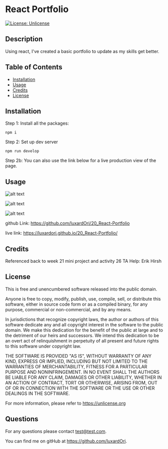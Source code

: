 # React Portfolio

[![License: Unlicense](https://img.shields.io/badge/license-Unlicense-blue.svg)](http://unlicense.org/)

## Description

Using react, I've created a basic portfolio to update as my skills get better.

## Table of Contents

- [Installation](#installation)
- [Usage](#usage)
- [Credits](#credits)
- [License](#license)

## Installation

Step 1: Install all the packages:

```
npm i
```

Step 2: Set up dev server

```
npm run develop
```

Step 2b: You can also use the link below for a live production view of the page.

## Usage

![alt text](assets/images/homePage.jpg)

![alt text](assets/images/login.jpg)

![alt text](assets/images/signUp.jpg)

github Link: https://github.com/luxardOri/20_React-Portfolio

live link: https://luxardori.github.io/20_React-Portfolio/

## Credits

Referenced back to week 21 mini project and activity 26
TA Help: Erik Hirsh

## License

This is free and unencumbered software released into the public domain.

Anyone is free to copy, modify, publish, use, compile, sell, or
distribute this software, either in source code form or as a compiled
binary, for any purpose, commercial or non-commercial, and by any
means.

In jurisdictions that recognize copyright laws, the author or authors
of this software dedicate any and all copyright interest in the
software to the public domain. We make this dedication for the benefit
of the public at large and to the detriment of our heirs and
successors. We intend this dedication to be an overt act of
relinquishment in perpetuity of all present and future rights to this
software under copyright law.

THE SOFTWARE IS PROVIDED "AS IS", WITHOUT WARRANTY OF ANY KIND,
EXPRESS OR IMPLIED, INCLUDING BUT NOT LIMITED TO THE WARRANTIES OF
MERCHANTABILITY, FITNESS FOR A PARTICULAR PURPOSE AND NONINFRINGEMENT.
IN NO EVENT SHALL THE AUTHORS BE LIABLE FOR ANY CLAIM, DAMAGES OR
OTHER LIABILITY, WHETHER IN AN ACTION OF CONTRACT, TORT OR OTHERWISE,
ARISING FROM, OUT OF OR IN CONNECTION WITH THE SOFTWARE OR THE USE OR
OTHER DEALINGS IN THE SOFTWARE.

For more information, please refer to <https://unlicense.org>

## Questions

For any questions please contact test@test.com.

You can find me on gitHub at https://github.com/luxardOri.
